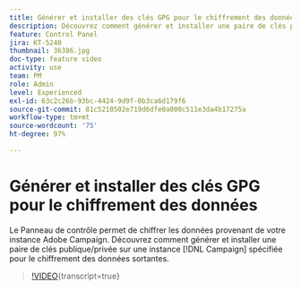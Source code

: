 ```yaml
---
title: Générer et installer des clés GPG pour le chiffrement des données
description: Découvrez comment générer et installer une paire de clés publique/privée sur une instance Campaign spécifiée pour le chiffrement des données sortantes.
feature: Control Panel
jira: KT-5240
thumbnail: 36386.jpg
doc-type: feature video
activity: use
team: PM
role: Admin
level: Experienced
exl-id: 63c2c26b-93bc-4424-9d9f-0b3ca6d179f6
source-git-commit: 81c5210502e719d6dfe0a000c511e3da4b17275a
workflow-type: tm+mt
source-wordcount: '75'
ht-degree: 97%

---
```


# Générer et installer des clés GPG pour le chiffrement des données

Le Panneau de contrôle permet de chiffrer les données provenant de votre instance Adobe Campaign. Découvrez comment générer et installer une paire de clés publique/privée sur une instance [!DNL Campaign] spécifiée pour le chiffrement des données sortantes.

>[!VIDEO](https://video.tv.adobe.com/v/36386?learn=on){transcript=true}
